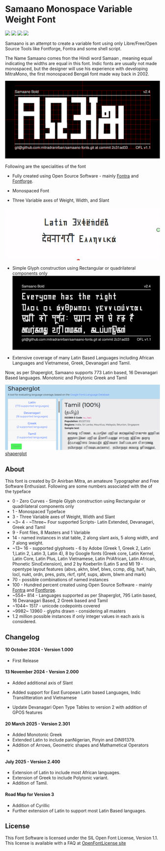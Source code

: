 # Samaano Monospace Variable Weight Font

 
[![][Fontbakery]](https://mitradranirban.github.io/samaano-fonts/fontbakery/fontbakery-report.html)
[![][Universal]](https://mitradranirban.github.io/samaano-fonts/fontbakery/fontbakery-report.html)
[![][Font File]](https://mitradranirban.github.io/samaano-fonts/fontbakery/fontbakery-report.html)
[![][OpenType]](https://mitradranirban.github.io/samaano-fonts/fontbakery/fontbakery-report.html)

[Fontbakery]: https://img.shields.io/endpoint?url=https%3A%2F%2Fraw.githubusercontent.com%2Fmitradranirban%2Fsamaano-fonts%2Fgh-pages%2Fbadges%2Foverall.json
[Universal]: https://img.shields.io/endpoint?url=https%3A%2F%2Fraw.githubusercontent.com%2Fmitradranirban%2Fsamaano-fonts%2Fgh-pages%2Fbadges%2FUniversalProfileChecks.json
[Font File]: https://img.shields.io/endpoint?url=https%3A%2F%2Fraw.githubusercontent.com%2Fmitradranirban%2Fsamaano-fonts%2Fgh-pages%2Fbadges%2FFontFileChecks.json
[Repository]: https://img.shields.io/endpoint?url=https%3A%2F%2Fraw.githubusercontent.com%2Fmitradranirban%2Fsamaano-fonts%2Fgh-pages%2Fbadges%2FRepositoryChecks.json
[OpenType]: https://img.shields.io/endpoint?url=https%3A%2F%2Fraw.githubusercontent.com%2Fmitradranirban%2Fsamaano-fonts%2Fgh-pages%2Fbadges%2FOpenTypeSpecificationChecks.json

Samaano is an attempt to create a variable font using only Libre/Free/Open Source Tools like Fontforge, Fontra and some shell script.
 
The Name Samaano comes fron the Hindi word Samaan , meaning equal indicating the widths are equal in this font.
Indic fonts are usually not made monospaced, but the designer will use his experience with developing MitraMono, the first monospaced Bengali font made way back in 2002.


![Sample Image](documentation/image1.png)

Following are the specialities of the font

* Fully created using Open Source Software - mainly [Fontra](https://fontra.xyz) and [Fontforge](https://github.com/fontforge/fontforge).

* Monospaced Font

* Three Variable axes of Weight, Width, and Slant

![animation](documentation/samaano.gif)


* Simple Glyph construction using Rectangular or quadrilateral components only
![Sample Image2](documentation/image2.png)
 
* Extensive coverage of many Latin Based Languages including African Languages and Vietnamese, Greek, Devanagari and Tamil.

Now, as per Shaperglot, Samaano supports 773  Latin based,
16 Devanagari Based languages.  Monotonic and Polytonic Greek and Tamil

![shaperglot](documentation/samaano-shaperglot.png)
[shaperglot](documentation/samaano-shaperglot.csv)



## About

This font is created by Dr Anirban Mitra, an amateure Typographer and Free Software Enthusiast.
Following are some numbers associated with the of the typeface

*   0 - Zero Curves - Simple Glyph construction using Rectangular or quadrilateral components only
*   1 - Monospaced Typeface
*   3 - Three Variable axes of Weight, Width and Slant
*   ~3~ 4 - ~Three~ Four supported Scripts- Latin Extended, Devanagari, Greek and Tamil
*   9 - Font files, 8 Masters and 1 Variable
*   14 - named instances in stat table, 2 along slant axis, 5 along width, and 7 along weight.
*   ~13~ 16 - supported glyphsets - 6 by Adobe (Greek 1, Greek 2, Latin 1,Latin 2, Latin 3, Latin 4), 8 by Google fonts (Greek core, Latin Kernel, Latin Core, Latin Plus, Latin Vietnamese, Latin PriAfrican, Latin African, Phonetic SinoExtension), and 2 by Koeberlin (Latin S and M)
19 - opentype layout features (abvs, akhn, blwf, blws, ccmp, dlig, half, haln, locl, nukt, ordn, pres, psts, rkrf, rphf, sups, abvm, blwm and mark)
*   70 - possible combinations of named instances
*   100 - Hundred percent created using Open Source Software - mainly [Fontra](https://fontra.xyz) and [Fontforge](https://github.com/fontforge/fontforge).
*   ~554~ 814 - Languages supported as per Shaperglot, 795 Latin based, 16 Devanagari Based, 2 Greek based and Tamil
*   ~1044~ 1517 - unicode codepoints covered
*   ~9982~ 13960 - glyphs drawn - considering all masters
*   1.2 million possible instances if only integer values in each axis is considered.
 
## Changelog
 
#### 10 October 2024 - Version 1.000
 * First Release

#### 13 November 2024 - Version 2.000
  * Added additional axis of Slant

  * Added support for East European Latin based Languages, Indic Translitteration and Vietnamese

  * Update Devanagari Open  Type Tables to version 2 with addition of GPOS features

#### 20 March 2025 - Version 2.301
  * Added Monotonic Greek
  * Extended Latin to include panNigerian, Pinyin and DIN91379.
  * Addition of Arrows, Geometric shapes and Mathametical Operators
  *
#### July 2025 - Version 2.400
  * Extension of Latin to include most African languages.
  * Extension of Greek to include Polytonic variant.
  * Addition of Tamil.

#### Road Map for Version 3

* Addition of Cyrillic
* Further extension of Latin to support most Latin Based languages.




## License

This Font Software is licensed under the SIL Open Font License, Version 1.1.
This license is available with a FAQ at [OpenFontLicense site](https://openfontlicense.org/)

 

